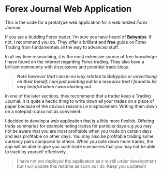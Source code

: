 # **Forex Journal Web Application**
This is the code for a prototype web application for a web hosted *Forex Journal*. 

If you are a budding Forex trader, I'm sure you have heard of **Babypips**. If not, I recommend you do. They offer a brilliant and **free** guide on Forex Trading from fundamentals all the way to advanced stuff.

In all my time researching, it is the most extensive source of free knowledge I have found on the internet regarding Forex trading. They also have a brilliant community with discussions and potential trade ideas.


> ***Note however that I am in no way related to Babypips or advertising on their behalf. I am just pointing out to a resource that I found to be very helpful when I was starting out***. 

In one of the later sections, they recommend that a trader keep a Trading Journal. It is quite a hectic thing to write down all your trades on a piece of paper because of the obvious reasons i.e misplacement. Writing them down on a notepad is also not as convinient. 

I decided to develop a web application that is a little more flexible. Offering trade summaries for example noting trades for particlar days e.g you may not be aware that you are most profitable when you trade on certain days and less profitable on other days. You may also be profitable trading some currency pairs compared to others. When you note down more trades, the app will be able to give you such trade summaries that you may not be able to track by yourself effectively. 

> I have not yet deployed the application as it is still under development but I will update this readme as soon as I do. Keep you updated!!
